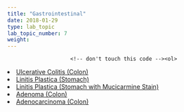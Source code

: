 ```yaml
---
title: "Gastrointestinal"
date: 2018-01-29
type: lab_topic
lab_topic_number: 7
weight: 
---
```

<div class="entrybody">
						
						<!-- don't touch this code --><ol>
<li><a href="http://pathologylab.ccnmtl.columbia.edu/lab07/ulcerative_colitis_colon.html">Ulcerative Colitis (Colon)</a></li><li><a href="http://pathologylab.ccnmtl.columbia.edu/lab07/linitis_plastica_stomach.html">Linitis Plastica (Stomach)</a></li><li><a href="http://pathologylab.ccnmtl.columbia.edu/lab07/linitis_plastica_stomach_stain.html">Linitis Plastica (Stomach with Mucicarmine Stain)</a></li><li><a href="http://pathologylab.ccnmtl.columbia.edu/lab07/adenoma_colon.html">Adenoma (Colon)</a></li><li><a href="http://pathologylab.ccnmtl.columbia.edu/lab07/adenocarcinoma_colon.html">Adenocarcinoma (Colon)</a></li>
</ol><!-- don't touch this code -->
						</div>